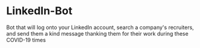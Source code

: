 # LinkedIn-Bot
 Bot that will log onto your LinkedIn account, search a company's recruiters, and send them a kind message thanking them for their work during these COVID-19 times
